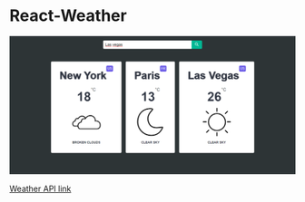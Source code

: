 # React-Weather

![Weather App](https://github.com/kelvinpires/React-Weather/blob/main/src/weather-app.png)

[Weather API link](https://openweathermap.org/api)

